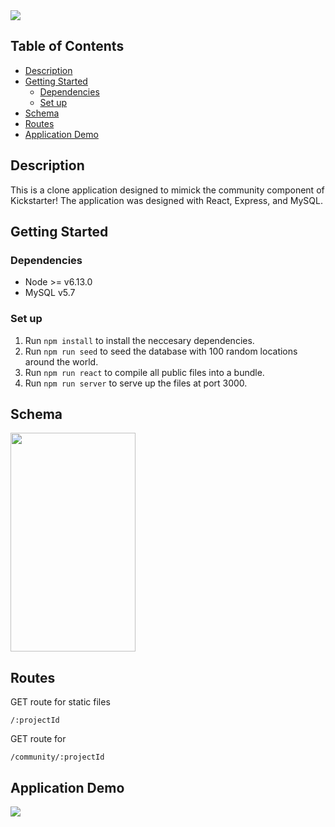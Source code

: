 <img src='https://cdn.techinasia.com/wp-content/uploads/2015/06/kickstarter-logo.jpg' />

Table of Contents
-----------------
- [Description](#Description)
- [Getting Started](#Getting-Started)
  * [Dependencies](#Dependencies)
  * [Set up](#Set-up)
- [Schema](#Schema)
- [Routes](#Routes)
- [Application Demo](#Application-Demo)

Description
-----------
This is a clone application designed to mimick the community component of Kickstarter! The application was designed with React, Express, and MySQL.

Getting Started
---------------
### Dependencies
- Node >= v6.13.0
- MySQL v5.7

### Set up
1. Run `npm install` to install the neccesary dependencies.
2. Run `npm run seed` to seed the database with 100 random locations around the world.
3. Run `npm run react` to compile all public files into a bundle.
4. Run `npm run server` to serve up the files at port 3000.

Schema
------
<img src='https://i.imgur.com/690140w.png' width=200 height=350>

Routes
------
GET route for static files

    /:projectId

GET route for

    /community/:projectId

Application Demo
----------------
<img src='https://i.imgur.com/Ps2sTHN.png'>